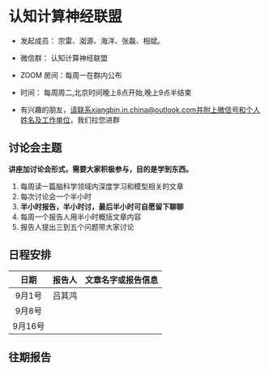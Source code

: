 # 认知计算神经联盟

* 发起成员： 宗雷、洳源、海洋、张磊、相斌。

* 微信群： 认知计算神经联盟 

* ZOOM 房间：每周一在群内公布

* 时间： 每周周二,北京时间晚上8点开始,晚上9点半结束	

* 有兴趣的朋友，请联系xiangbin.in.china@outlook.com并附上微信号和个人姓名及工作单位，我们拉您进群

## 讨论会主题
**讲座加讨论会形式，需要大家积极参与，目的是学到东西。**

1. 每周读一篇脑科学领域内深度学习和模型相关的文章
2. 每次讨论会一个半小时
3. **半小时报告，半小时讨，最后半小时可自愿留下聊聊**
4. 每周一个报告人用半小时概括文章内容
5. 报告人提出三到五个问题带大家讨论

## 日程安排
|日期 | 报告人 | 文章名字或报告信息|
| :---: | :---: | :---: | 
| 9月1号 | 吕其鸿 |   |
| 9月8号 |   |   |   |
| 9月16号 |   |   |   |

## 往期报告

